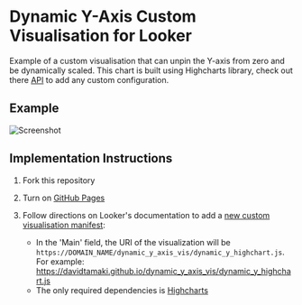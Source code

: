 # Dynamic Y-Axis Custom Visualisation for Looker

Example of a custom visualisation that can unpin the Y-axis from zero and be dynamically scaled. This chart is built using Highcharts library, check out there [API](https://api.highcharts.com/highcharts/) to add any custom configuration. 

## Example
![Screenshot](https://github.com/davidtamaki/dynamic_y_axis_vis/blob/master/screen-shots/dynamic_y_example.gif)

## Implementation Instructions
1. Fork this repository

2. Turn on [GitHub Pages](https://help.github.com/articles/configuring-a-publishing-source-for-github-pages/)

3. Follow directions on Looker's documentation to add a [new custom visualisation manifest](https://docs.looker.com/admin-options/platform/visualizations#adding_a_new_custom_visualization_manifest):
    - In the 'Main' field, the URI of the visualization will be `https://DOMAIN_NAME/dynamic_y_axis_vis/dynamic_y_highchart.js`. For example: https://davidtamaki.github.io/dynamic_y_axis_vis/dynamic_y_highchart.js
    - The only required dependencies is [Highcharts](https://code.highcharts.com/highcharts.js)
      
